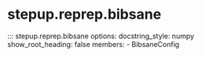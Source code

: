 # stepup.reprep.bibsane

::: stepup.reprep.bibsane
      options:
        docstring_style: numpy
        show_root_heading: false
        members:
          - BibsaneConfig
